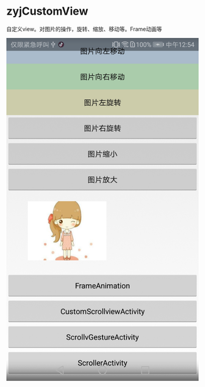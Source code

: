 # zyjCustomView
自定义view。对图片的操作，旋转、缩放、移动等。Frame动画等

![github](https://github.com/yueyue10/AndroidProjects/blob/master/zyjCustomView/Screenshot_20191127-125413.jpg?raw=true)
